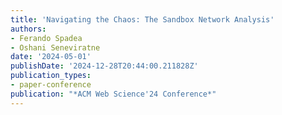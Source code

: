 ```yaml
---
title: 'Navigating the Chaos: The Sandbox Network Analysis'
authors:
- Ferando Spadea
- Oshani Seneviratne
date: '2024-05-01'
publishDate: '2024-12-28T20:44:00.211828Z'
publication_types:
- paper-conference
publication: "*ACM Web Science'24 Conference*"
---
```

